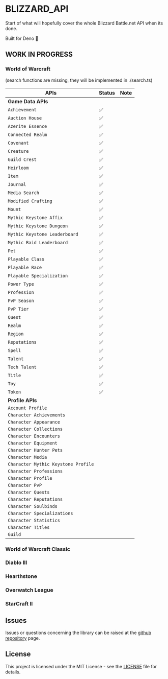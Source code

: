 # BLIZZARD_API

Start of what will hopefully cover the whole Blizzard Battle.net API when its done.

Built for Deno 🦕

## WORK IN PROGRESS

### World of Warcraft

(search functions are missing, they will be implemented in ./search.ts)

| APIs                                | Status | Note |
| ----------------------------------- | ------ | ---- |
| **Game Data APIs**                  |        |      |
| `Achievement`                       | ✅     |      |
| `Auction House`                     | ✅     |      |
| `Azerite Essence`                   | ✅     |      |
| `Connected Realm`                   | ✅     |      |
| `Covenant`                          | ✅     |      |
| `Creature`                          | ✅     |      |
| `Guild Crest`                       | ✅     |      |
| `Heirloom`                          | ✅     |      |
| `Item`                              | ✅     |      |
| `Journal`                           | ✅     |      |
| `Media Search`                      | ✅     |      |
| `Modified Crafting`                 | ✅     |      |
| `Mount`                             | ✅     |      |
| `Mythic Keystone Affix`             | ✅     |      |
| `Mythic Keystone Dungeon`           | ✅     |      |
| `Mythic Keystone Leaderboard`       | ✅     |      |
| `Mythic Raid Leaderboard`           | ✅     |      |
| `Pet`                               | ✅     |      |
| `Playable Class`                    | ✅     |      |
| `Playable Race`                     | ✅     |      |
| `Playable Specialization`           | ✅     |      |
| `Power Type`                        | ✅     |      |
| `Profession`                        | ✅     |      |
| `PvP Season`                        | ✅     |      |
| `PvP Tier`                          | ✅     |      |
| `Quest`                             | ✅     |      |
| `Realm`                             | ✅     |      |
| `Region`                            | ✅     |      |
| `Reputations`                       | ✅     |      |
| `Spell`                             | ✅     |      |
| `Talent`                            | ✅     |      |
| `Tech Talent`                       | ✅     |      |
| `Title`                             | ✅     |      |
| `Toy`                               | ✅     |      |
| `Token`                             | ✅     |      |
| **Profile APIs**                    |        |      |
| `Account Profile`                   |        |      |
| `Character Achievements`            |        |      |
| `Character Appearance`              |        |      |
| `Character Collections`             |        |      |
| `Character Encounters`              |        |      |
| `Character Equipment`               |        |      |
| `Character Hunter Pets`             |        |      |
| `Character Media`                   |        |      |
| `Character Mythic Keystone Profile` |        |      |
| `Character Professions`             |        |      |
| `Character Profile`                 |        |      |
| `Character PvP`                     |        |      |
| `Character Quests`                  |        |      |
| `Character Reputations`             |        |      |
| `Character Soulbinds`               |        |      |
| `Character Specializations`         |        |      |
| `Character Statistics`              |        |      |
| `Character Titles`                  |        |      |
| `Guild`                             |        |      |

### World of Warcraft Classic

### Diablo III

### Hearthstone

### Overwatch League

### StarCraft II

## Issues

Issues or questions concerning the library can be raised at the
[github repository](https://github.com/Pinta365/blizzard_api/issues) page.

## License

This project is licensed under the MIT License - see the [LICENSE](LICENSE) file for details.
